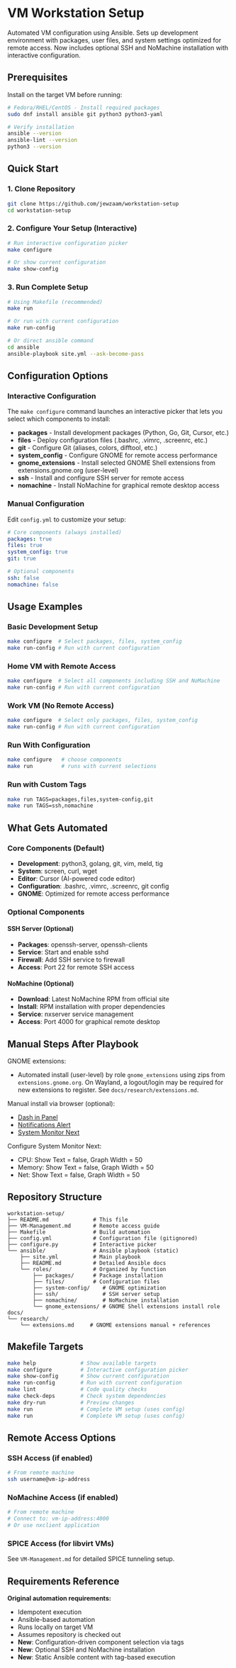 # VM Workstation Setup

Automated VM configuration using Ansible. Sets up development environment with packages, user files, and system settings optimized for remote access. Now includes optional SSH and NoMachine installation with interactive configuration.

## Prerequisites

Install on the target VM before running:

```bash
# Fedora/RHEL/CentOS - Install required packages
sudo dnf install ansible git python3 python3-yaml

# Verify installation
ansible --version
ansible-lint --version
python3 --version
```

## Quick Start

### 1. Clone Repository
```bash
git clone https://github.com/jewzaam/workstation-setup
cd workstation-setup
```

### 2. Configure Your Setup (Interactive)
```bash
# Run interactive configuration picker
make configure

# Or show current configuration
make show-config
```

### 3. Run Complete Setup
```bash
# Using Makefile (recommended)
make run

# Or run with current configuration
make run-config

# Or direct ansible command
cd ansible
ansible-playbook site.yml --ask-become-pass
```

## Configuration Options

### Interactive Configuration
The `make configure` command launches an interactive picker that lets you select which components to install:

- **packages** - Install development packages (Python, Go, Git, Cursor, etc.)
- **files** - Deploy configuration files (.bashrc, .vimrc, .screenrc, etc.)
- **git** - Configure Git (aliases, colors, difftool, etc.)
- **system_config** - Configure GNOME for remote access performance
- **gnome_extensions** - Install selected GNOME Shell extensions from extensions.gnome.org (user-level)
- **ssh** - Install and configure SSH server for remote access
- **nomachine** - Install NoMachine for graphical remote desktop access

### Manual Configuration
Edit `config.yml` to customize your setup:

```yaml
# Core components (always installed)
packages: true
files: true
system_config: true
git: true

# Optional components
ssh: false
nomachine: false
```

## Usage Examples

### Basic Development Setup
```bash
make configure  # Select packages, files, system_config
make run-config # Run with current configuration
```

### Home VM with Remote Access
```bash
make configure  # Select all components including SSH and NoMachine
make run-config # Run with current configuration
```

### Work VM (No Remote Access)
```bash
make configure  # Select only packages, files, system_config
make run-config # Run with current configuration
```

### Run With Configuration
```bash
make configure   # choose components
make run         # runs with current selections
```

### Run with Custom Tags
```bash
make run TAGS=packages,files,system-config,git
make run TAGS=ssh,nomachine
```

## What Gets Automated

### Core Components (Default)
- **Development**: python3, golang, git, vim, meld, tig
- **System**: screen, curl, wget  
- **Editor**: Cursor (AI-powered code editor)
- **Configuration**: .bashrc, .vimrc, .screenrc, git config
- **GNOME**: Optimized for remote access performance

### Optional Components

#### SSH Server (Optional)
- **Packages**: openssh-server, openssh-clients
- **Service**: Start and enable sshd
- **Firewall**: Add SSH service to firewall
- **Access**: Port 22 for remote SSH access

#### NoMachine (Optional)
- **Download**: Latest NoMachine RPM from official site
- **Install**: RPM installation with proper dependencies
- **Service**: nxserver service management
- **Access**: Port 4000 for graphical remote desktop

## Manual Steps After Playbook

GNOME extensions:
- Automated install (user-level) by role `gnome_extensions` using zips from `extensions.gnome.org`. On Wayland, a logout/login may be required for new extensions to register. See `docs/research/extensions.md`.

Manual install via browser (optional):
- [Dash in Panel](https://extensions.gnome.org/extension/7855/dash-in-panel/)
- [Notifications Alert](https://extensions.gnome.org/extension/258/notifications-alert-on-user-menu/)  
- [System Monitor Next](https://extensions.gnome.org/extension/3010/system-monitor-next/)

Configure System Monitor Next:
- CPU: Show Text = false, Graph Width = 50
- Memory: Show Text = false, Graph Width = 50
- Net: Show Text = false, Graph Width = 50

## Repository Structure

```
workstation-setup/
├── README.md              # This file
├── VM-Management.md       # Remote access guide
├── Makefile               # Build automation
├── config.yml             # Configuration file (gitignored)
├── configure.py           # Interactive picker
└── ansible/               # Ansible playbook (static)
    ├── site.yml           # Main playbook
    ├── README.md          # Detailed Ansible docs
    └── roles/             # Organized by function
        ├── packages/      # Package installation
        ├── files/         # Configuration files
        ├── system-config/    # GNOME optimization
        ├── ssh/              # SSH server setup
        ├── nomachine/        # NoMachine installation
        └── gnome_extensions/ # GNOME Shell extensions install role
docs/
└── research/
    └── extensions.md     # GNOME extensions manual + references
```

## Makefile Targets

```bash
make help              # Show available targets
make configure         # Interactive configuration picker
make show-config       # Show current configuration
make run-config        # Run with current configuration
make lint              # Code quality checks
make check-deps        # Check system dependencies
make dry-run           # Preview changes
make run               # Complete VM setup (uses config)
make run               # Complete VM setup (uses config)
```

## Remote Access Options

### SSH Access (if enabled)
```bash
# From remote machine
ssh username@vm-ip-address
```

### NoMachine Access (if enabled)
```bash
# From remote machine
# Connect to: vm-ip-address:4000
# Or use nxclient application
```

### SPICE Access (for libvirt VMs)
See `VM-Management.md` for detailed SPICE tunneling setup.

## Requirements Reference

**Original automation requirements:**
- Idempotent execution
- Ansible-based automation  
- Runs locally on target VM
- Assumes repository is checked out
- **New**: Configuration-driven component selection via tags
- **New**: Optional SSH and NoMachine installation
- **New**: Static Ansible content with tag-based execution